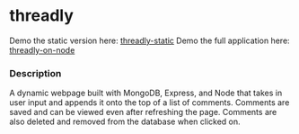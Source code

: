 # threadly

Demo the static version here: [threadly-static](http://jeffreyxchan.github.io/threadly/ "threadly")
Demo the full application here: [threadly-on-node](https://threadly-on-node.herokuapp.com/ "threadly-on-node")

### Description
A dynamic webpage built with MongoDB, Express, and Node that takes in user input and appends it onto the top of a list of comments.
Comments are saved and can be viewed even after refreshing the page. Comments are also deleted and removed from the
database when clicked on.